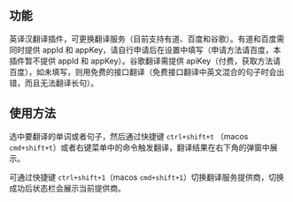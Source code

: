## 功能
英译汉翻译插件，可更换翻译服务（目前支持有道、百度和谷歌）。有道和百度需同时提供 appId 和 appKey，请自行申请后在设置中填写（申请方法请百度，本插件暂不提供 appId 和 appKey）。谷歌翻译需提供 apiKey（付费，获取方法请百度），如未填写，则用免费的接口翻译（免费接口翻译中英文混合的句子时会出错，而且无法翻译长句）。

## 使用方法

选中要翻译的单词或者句子，然后通过快捷键 `ctrl+shift+t` （macos `cmd+shift+t`）或者右键菜单中的命令触发翻译，翻译结果在右下角的弹窗中展示。

可通过快捷键 `ctrl+shift+1`（macos `cmd+shift+1`）切换翻译服务提供商，切换成功后状态栏会展示当前提供商。
